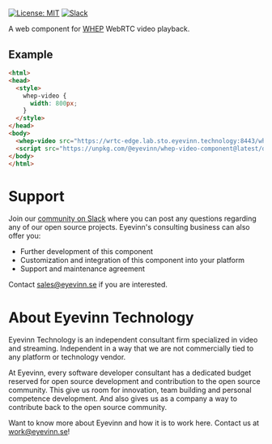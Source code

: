 # <whep-video>

[![License: MIT](https://img.shields.io/badge/License-MIT-yellow.svg)](https://opensource.org/licenses/MIT) [![Slack](http://slack.streamingtech.se/badge.svg)](http://slack.streamingtech.se)

A web component for [WHEP](https://eyevinntechnology.medium.com/standardized-webrtc-based-broadcast-streaming-is-being-recognized-by-the-industry-fbc24df54cf4) WebRTC video playback.

## Example

```html
<html>
<head>
  <style>
    whep-video {
      width: 800px;
    }
  </style>
</head>
<body>
  <whep-video src="https://wrtc-edge.lab.sto.eyevinn.technology:8443/whep/channel/sthlm" muted autoplay/>
  <script src="https://unpkg.com/@eyevinn/whep-video-component@latest/dist/whep-video.component.js"></script>
</body>
</html>
```

# Support

Join our [community on Slack](http://slack.streamingtech.se) where you can post any questions regarding any of our open source projects. Eyevinn's consulting business can also offer you:

- Further development of this component
- Customization and integration of this component into your platform
- Support and maintenance agreement

Contact [sales@eyevinn.se](mailto:sales@eyevinn.se) if you are interested.

# About Eyevinn Technology

Eyevinn Technology is an independent consultant firm specialized in video and streaming. Independent in a way that we are not commercially tied to any platform or technology vendor.

At Eyevinn, every software developer consultant has a dedicated budget reserved for open source development and contribution to the open source community. This give us room for innovation, team building and personal competence development. And also gives us as a company a way to contribute back to the open source community.

Want to know more about Eyevinn and how it is to work here. Contact us at work@eyevinn.se!
